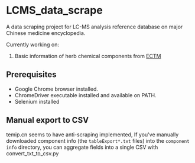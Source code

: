 # LCMS_data_scrape

A data scraping project for LC-MS analysis reference database on major Chinese medicine encyclopedia.

Currently working on:
1. Basic information of herb chemical components from [ECTM](http://www.tcmip.cn/ETCM)

## Prerequisites

- Google Chrome browser installed.
- ChromeDriver executable installed and available on PATH.
- Selenium installed

## Manual export to CSV

temip.cn seems to have anti-scraping implemented, If you've manually downloaded component info (the `tableExport*.txt` files) into the `component info` directory, you can aggregate fields into a single CSV with convert_txt_to_csv.py

